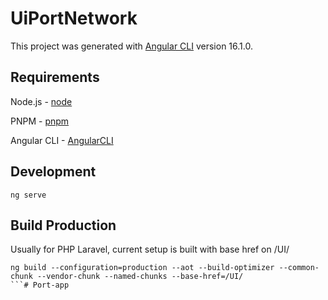 # UiPortNetwork

This project was generated with [Angular CLI](https://github.com/angular/angular-cli) version 16.1.0.

## Requirements

Node.js - [node](https://nodejs.org)

PNPM - [pnpm](https://pnpm.io)

Angular CLI - [AngularCLI](https://angular.io/cli)


## Development

`ng serve`


## Build Production

Usually for PHP Laravel, current setup is built with base href on /UI/
```
ng build --configuration=production --aot --build-optimizer --common-chunk --vendor-chunk --named-chunks --base-href=/UI/
```# Port-app
